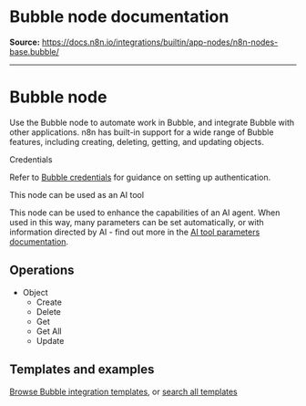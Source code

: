 # Bubble node documentation

**Source:** https://docs.n8n.io/integrations/builtin/app-nodes/n8n-nodes-base.bubble/

---

# Bubble node

Use the Bubble node to automate work in Bubble, and integrate Bubble with other applications. n8n has built-in support for a wide range of Bubble features, including creating, deleting, getting, and updating objects.

Credentials

Refer to [Bubble credentials](../../credentials/bubble/) for guidance on setting up authentication.

This node can be used as an AI tool

This node can be used to enhance the capabilities of an AI agent. When used in this way, many parameters can be set automatically, or with information directed by AI - find out more in the [AI tool parameters documentation](../../../../advanced-ai/examples/using-the-fromai-function/).

## Operations

- Object
  - Create
  - Delete
  - Get
  - Get All
  - Update

## Templates and examples

[Browse Bubble integration templates](https://n8n.io/integrations/bubble/), or [search all templates](https://n8n.io/workflows/)
